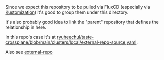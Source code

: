 Since we expect this repository to be pulled via FluxCD (especially via [Kustomization](https://fluxcd.io/docs/components/kustomize/kustomization/)) it's good to group them under this directory.

It's also probably good idea to link the "parent" repository that defines the relationship in here.

In this repo's case it's at [ryuheechul/taste-crossplane/blob/main/clusters/local/external-repo-source.yaml](https://github.com/ryuheechul/taste-crossplane/blob/main/clusters/local/external-repo-source.yaml).

Also see [external-repo](./external-repo)
